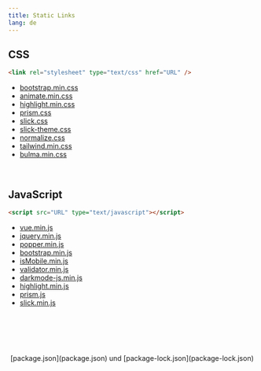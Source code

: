 ```yaml
---
title: Static Links
lang: de
---
```


## CSS

```html
<link rel="stylesheet" type="text/css" href="URL" />
```

- [bootstrap.min.css](node_modules/bootstrap/dist/css/bootstrap.min.css)
- [animate.min.css](node_modules/animate.css/animate.min.css)
- [highlight.min.css](node_modules/@highlightjs/cdn-assets/styles/default.min.css)
- [prism.css](node_modules/prismjs/themes/prism.css)
- [slick.css](node_modules/slick-carousel/slick/slick.css)
- [slick-theme.css](node_modules/slick-carousel/slick/slick-theme.css)
- [normalize.css](node_modules/normalize.css/normalize.css)
- [tailwind.min.css](tailwind.min.css)
- [bulma.min.css](node_modules/bulma/css/bulma.min.css)

<br>

## JavaScript

```html
<script src="URL" type="text/javascript"></script>
```

- [vue.min.js](node_modules/vue/dist/vue.min.js)
- [jquery.min.js](node_modules/jquery/dist/jquery.min.js)
- [popper.min.js](node_modules/@popperjs/core/dist/umd/popper.min.js)
- [bootstrap.min.js](node_modules/bootstrap/dist/js/bootstrap.min.js)
- [isMobile.min.js](node_modules/ismobilejs/dist/isMobile.min.js)
- [validator.min.js](node_modules/validator/validator.min.js)
- [darkmode-js.min.js](node_modules/darkmode-js/lib/darkmode-js.min.js)
- [highlight.min.js](node_modules/@highlightjs/cdn-assets/highlight.min.js)
- [prism.js](node_modules/prismjs/prism.js)
- [slick.min.js](node_modules/slick-carousel/slick/slick.min.js)

<div id="package" style="text-align: center; margin-top: 6rem; margin-bottom: 2.5rem;">[package.json](package.json) und [package-lock.json](package-lock.json)</div>

<script src="node_modules/darkmode-js/lib/darkmode-js.min.js" type="text/javascript"></script>
<script src="node_modules/ismobilejs/dist/isMobile.min.js" type="text/javascript"></script>
<script>
    var options = {}
    if (isMobile.phone) {
        options.bottom = "15px";
        options.right = "15px";
    
        document.getElementById("package").style.marginTop = "5.5rem";
        document.getElementById("package").style.marginBottom = "3.5rem";
    } else {
        options.bottom = "20px";
        options.right = "20px";
    }
    const darkmode =  new Darkmode(options);
    window.addEventListener("load", darkmode.showWidget());
    function refreshBackground() {
        if (darkmode.isActivated()) {
            document.documentElement.style.background = "black";
        } else {
            document.documentElement.style.background = "white";
        }
    }
    refreshBackground();
    document.getElementsByTagName("button")[0].setAttribute("onclick", "refreshBackground()");
</script>
